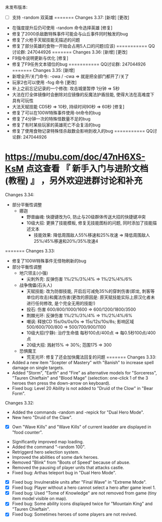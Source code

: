 未发布版本:
- [ ] 支持 -random 双英雄
=======
Changes 3.37:
[新增]
[更改]
- 在强度提升后仍可使用 -random 命令选择英雄
[修复]
- 修复了2000杀敌数特殊事件可能会与山丘事件同时触发的bug
- 修复了火枪手天赋技能无描述的问题
- 修复了部分英雄的食物一开始会占用5人口的问题(应该)
===========
QQ讨论群: 247044926
=======
Changes 3.36:
[新增]
[更改]
- F9指令说明更新与优化
[修复]
- 修复了F9任务文本错位的bug
===========
QQ讨论群: 247044926
=======
Changes 3.35:
[新增]
- 新增全开/关门命令: -owa / -cwa => 就是把全部门都开了/关了
- 玩家2也可以使用 -fog 命令
[更改]
- 补上之前忘记记录的一个修改: 攻击城堡暂停 1分钟 => 5秒
- 大法在打全体镜像时会删除对应镜像的反魔法护盾技能, 使得大法在高难度下具有可玩性
- 大法天赋技能 CD5秒 => 10秒, 持续时间90秒 => 60秒
[修复]
- 修复了可以在100W特殊事件使用-bt命令的bug
- 修复了4分钟一次的特殊怪数量不足的bug
- 修复了有时某些玩家的英雄死亡不会复活的bug
- 修复了使用食物记录特殊怪杀敌数会影响到收入的bug
===========
QQ讨论群: 247044926

https://mubu.com/doc/47nH6XS-KsM
点这查看 『 新手入门与进阶文档(教程) 』 ，另外欢迎进群讨论和补充
=======
Changes 3.34:
- 部分平衡性调整
  - 娜迦
    - 野兽幽魂: 快捷键改为G, 防止与20级群体传送大招的快捷键冲突
    - 10级大招: 更换了技能模板, 修复无技能图标的问题, 同时添加了技能描述文本
      - 技能效果: 降低周围敌人55%移速和25%攻速 => 降低周围敌人25%/45%移速和20%/35%攻速4

=======
Changes 3.33:
- 修复了100W特殊事件无怪物刷新的bug
- 部分平衡性调整
  - 地穴领主(小强)
    - 尖刺外壳: 反弹伤害 1%/2%/3%/4% => 1%/2%/4%/6%
  - 战争傀儡(石头人)
    - 天赋技能: 改为防御技能, 开启后可减免35%的穿刺伤害(即龙, 刺客等单位的攻击)和魔法伤害(更改的原因是: 原天赋技能实际上原汉化者未进行任何修改, 是个完全无用的技能!)
    - 投石: 伤害 600/800/1000/1600 => 600/1200/1800/3500
    - 荆棘光环: 反弹伤害 1%/2%/3%/4% => 1%/2%/4%/6%
    - 嘲讽: 释放CD 15s/0s/0s/0s => 15s/12s/10s/8s; 影响区域 500/600/700/800 => 500/700/900/1100
    - 10级大招(宁静): 治疗生命值 每秒100点/400点 => 每0.5秒100点/400点
    - 20级大招: 溅射15% => 30%; 范围175 => 300
  - 恐惧魔王
    - 荒芜光环: 修复了还会加快魔法回复的问题
=======
Changes 3.33:
- Added a new item "Scepter of Mastery" with "Banish" to increase spell damage on single targets.
- Added "Storm", "Earth" and "Fire" as alternative models for "Sorceress", "Tauren Chieftain" and "Blood Mage" (selection: one-click 1 of the 3 heroes then press the down-arrow on keyboard).
- Fixed bug: Level 20 Ability is not added to "Druid of the Clow" in "Bear Form".

Changes 3.32:
- Added the commands -random and -repick for "Dual Hero Mode".
- New hero "Druid of the Claw".
- [x] Own "Wave Kills" and "Wave Kills" of current leadder are displayed in "food counter".
- Significantly improved map loading.
- Added the command "-random 100".
- Retriggerd hero selection system.
- Improved the abilities of some dark heroes.
- Removed "Blink" from "Boots of Speed" because of abuse.
- Removed the pausing of player units that attacks castle.
- Fixed bug: Arthas teleport bug in "Dual Hero Mode".
- [x] Fixed bug: Invulnerable units after "Final Wave" in "Extreme Mode".
- [x] Fixed bug: Player without a hero cannot select a hero after game level 1.
- [x] Fixed bug: Used "Tome of Knowledge" are not removed from game (tiny item model visible on map).
- [x] Fixed bug: Some ability icons displayed twice for "Mountain King" and "Tauren Chieftain".
- [x] Fixed bug: Sometimes heroes of some players are not revived.
